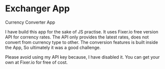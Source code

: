 # Exchanger App
Currency Converter App

I have build this app for the sake of JS practise. It uses Fixer.io free version API for corrency rates. The API only provides the latest rates, does not convert from currency type to other.
The conversion features is built inside the App, So ultimately it was a good challenge. 

Please avoid using my API key because, I have disabled it. You can get your own at Fixer.io for free of cost.
